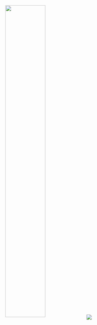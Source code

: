 <div ">
  <img width="50%" align="center" src="https://github-readme-stats.vercel.app/api?username=oscarltc&hide=issues,stars&include_all_commits=true&show_icons=true&theme=tokyonight" />
  <img  align="center" src="https://github-readme-stats.vercel.app/api/top-langs/?username=oscarltc&layout=compact&theme=tokyonight" />
</div>
